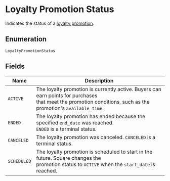 <!-- Optimized: 2025-10-06 -->
<!-- RPM: 1.6.2.1.1.6.2.1_loyalty-promotion-status_20251006 -->
<!-- Session: E2E RPM DNA Application -->
<!-- AOM: RND (Reggie & Dro) -->
<!-- COI: TECHNOLOGY -->
<!-- RPM: HIGH -->
<!-- ACTION: BUILD -->

# Loyalty Promotion Status

Indicates the status of a [loyalty promotion](../../doc/models/loyalty-promotion.md).

## Enumeration

`LoyaltyPromotionStatus`

## Fields

| Name | Description |
|  --- | --- |
| `ACTIVE` | The loyalty promotion is currently active. Buyers can earn points for purchases<br>that meet the promotion conditions, such as the promotion's `available_time`. |
| `ENDED` | The loyalty promotion has ended because the specified `end_date` was reached.<br>`ENDED` is a terminal status. |
| `CANCELED` | The loyalty promotion was canceled. `CANCELED` is a terminal status. |
| `SCHEDULED` | The loyalty promotion is scheduled to start in the future. Square changes the<br>promotion status to `ACTIVE` when the `start_date` is reached. |
